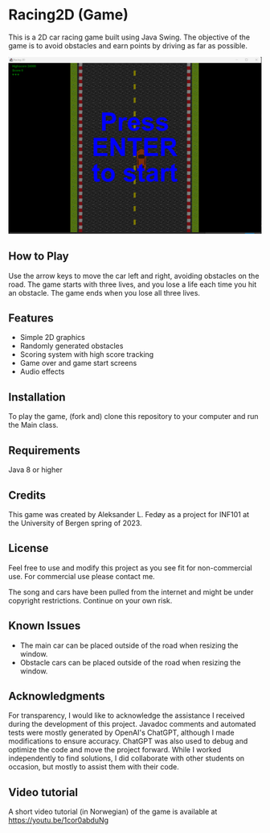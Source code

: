 # Racing2D (Game)

This is a 2D car racing game built using Java Swing. The objective of the game is to avoid obstacles and earn points by driving as far as possible.

![Game Thumbnail](racing2d_thumbnail.png)

## How to Play

Use the arrow keys to move the car left and right, avoiding obstacles on the road. The game starts with three lives, and you lose a life each time you hit an obstacle. The game ends when you lose all three lives.

## Features

- Simple 2D graphics
- Randomly generated obstacles
- Scoring system with high score tracking
- Game over and game start screens
- Audio effects

## Installation

To play the game, (fork and) clone this repository to your computer and run the Main class.

## Requirements

Java 8 or higher

## Credits

This game was created by Aleksander L. Fedøy as a project for INF101 at the University of Bergen spring of 2023.

## License

Feel free to use and modify this project as you see fit for non-commercial use. For commercial use please contact me.

The song and cars have been pulled from the internet and might be under copyright restrictions. Continue on your own risk.

## Known Issues

- The main car can be placed outside of the road when resizing the window.
- Obstacle cars can be placed outside of the road when resizing the window.

## Acknowledgments

For transparency, I would like to acknowledge the assistance I received during the development of this project. Javadoc comments and automated tests were mostly generated by OpenAI's ChatGPT, although I made modifications to ensure accuracy. ChatGPT was also used to debug and optimize the code and move the project forward. While I worked independently to find solutions, I did collaborate with other students on occasion, but mostly to assist them with their code.

## Video tutorial

A short video tutorial (in Norwegian) of the game is available at https://youtu.be/1cor0abduNg
